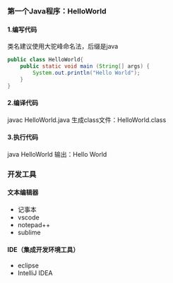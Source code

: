 ### 第一个Java程序：HelloWorld


#### 1.编写代码
类名建议使用大驼峰命名法，后缀是java
```java
public class HelloWorld{
    public static void main (String[] args) {
        System.out.println("Hello World");
    }
}
```
#### 2.编译代码
 javac HelloWorld.java     生成class文件：HelloWorld.class
#### 3.执行代码
java HelloWorld    输出：Hello World


### 开发工具
#### 文本编辑器
* 记事本
* vscode
* notepad++
* sublime

#### IDE（集成开发环境工具）
* eclipse
* IntelliJ IDEA